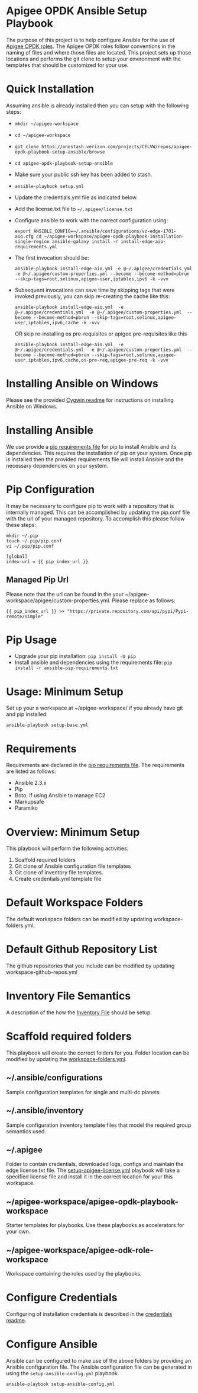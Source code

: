 # Apigee OPDK Ansible Setup Playbook
The purpose of this project is to help configure Ansible for the use of [Apigee OPDK roles](https://github.com/carlosfrias/apigee-opdk-playbook-samples).
The Apigee OPDK roles follow conventions in the naming of files and where those files are 
located. This project sets up those locations and performs the git clone to setup your 
environment with the templates that should be customized for your use.

# Quick Installation
Assuming ansible is already installed then you can setup with the following steps:

* `mkdir ~/apigee-workspace`
* `cd ~/apigee-workspace`
* `git clone https://onestash.verizon.com/projects/CELVW/repos/apigee-opdk-playbook-setup-ansible/browse`
* `cd apigee-opdk-playbook-setup-ansible`
* Make sure your public ssh key has been added to stash.
* `ansible-playbook setup.yml`
* Update the credentials.yml file as indicated below.
* Add the license.txt file to `~/.apigee/license.txt`
* Configure ansible to work with the correct configuration using:

    `export ANSIBLE_CONFIG=~/.ansible/configurations/vz-edge-1701-aio.cfg
    cd ~/apigee-workspace/apigee-opdk-playbook-installation-single-region
    ansible-galaxy install -r install-edge-aio-requirements.yml`

* The first invocation should be:

    `ansible-playbook install-edge-aio.yml -e @~/.apigee/credentials.yml -e @~/.apigee/custom-properties.yml --become --become-method=pbrun --skip-tags=root,selinux,apigee-user,iptables,ipv6 -k -vvv`

* Subsequent invocations can save time by skipping tags that were invoked previously, you can skip re-creating the cache like this:

    `ansible-playbook install-edge-aio.yml  -e @~/.apigee/credentials.yml  -e @~/.apigee/custom-properties.yml  --become --become-method=pbrun --skip-tags=root,selinux,apigee-user,iptables,ipv6,cache -k -vvv`

    OR skip re-installing os pre-requisites or apigee pre-requisites like this

    `ansible-playbook install-edge-aio.yml  -e @~/.apigee/credentials.yml  -e @~/.apigee/custom-properties.yml  --become --become-method=pbrun --skip-tags=root,selinux,apigee-user,iptables,ipv6,cache,os-pre-req,apigee-pre-req -k -vvv`

# Installing Ansible on Windows
Please see the provided [Cygwin readme](README-CYGWIN.md) for instructions on installing Ansible on Windows.

# Installing Ansible
We use provide a [pip requirements file](ansible-pip-requirements.txt) for pip to install Ansible and its dependencies. This requires the
installation of pip on your system. Once pip is installed then the provided requirements file will
install Ansible and the necessary dependencies on your system.

# Pip Configuration
It may be necessary to configure pip to work with a repository that is internally managed. This can be accomplished by
updating the pip.conf file with the url of your managed repository. To accomplish this please follow these steps:

    mkdir ~/.pip
    touch ~/.pip/pip.conf
    vi ~/.pip/pip.conf

    [global]
    index-url = {{ pip_index_url }}

## Managed Pip Url
Please note that the url can be found in the your ~/apigee-workspace/apigee/custom-properties.yml. Please replace as follows:

    {{ pip_index_url }} >> "https://private.repository.com/api/pypi/Pypi-remote/simple"

# Pip Usage

* Upgrade your pip installation: `pip install -U pip`
* Install ansible and dependencies using the requirements file: `pip install -r ansible-pip-requirements.txt`

# Usage: Minimum Setup
Set up your a workspace at ~/apigee-workspace/ if you already have git and pip installed: 

    ansible-playbook setup-base.yml 
    
# Requirements
Requirements are declared in the [pip requirements file](ansible-pip-requirements.txt). The requirements
are listed as follows:
* Ansible 2.3.x
* Pip
* Boto, if using Ansible to manage EC2
* Markupsafe
* Paramiko

# Overview: Minimum Setup
This playbook will perform the following activities:

1. Scaffold required folders
1. Git clone of Ansible configuration file templates
1. Git clone of inventory file templates.
1. Create credentials.yml template file

# Default Workspace Folders
The default workspace folders can be modified by updating workspace-folders.yml.

# Default Github Repository List
The github repositories that you include can be modified by updating workspace-github-repos.yml

# Inventory File Semantics
A description of the how the [Inventory File](README-INVENTORY-FILE.md) should be setup.

# Scaffold required folders
This playbook will create the correct folders for you. Folder location can be modified by updating the [workspace-folders.yml](workspace-folders.yml).

## ~/.ansible/configurations
Sample configuration templates for single and multi-dc planets

## ~/.ansible/inventory
Sample configuration inventory template files that model the required
 group semantics used.

## ~/.apigee
Folder to contain credentials, downloaded logs, configs and maintain the edge license.txt file.
The [setup-apigee-license.yml](setup-apigee-license.yml) playbook will take a specified license file and
install it in the correct location for your this workspace.

## ~/apigee-workspace/apigee-opdk-playbook-workspace
Starter templates for playbooks. Use these playbooks as accelerators for your own.

## ~/apigee-workspace/apigee-odk-role-workspace
Workspace containing the roles used by the playbooks.

# Configure Credentials
Configuring of installation credentials is described in the [credentials readme](README-credentials.md).

# Configure Ansible
Ansible can be configured to make use of the above folders by providing an Ansible configuration file.
The Ansible configuration file can be generated in using the `setup-ansible-config.yml` playbook.

    ansible-playbook setup-ansible-config.yml

